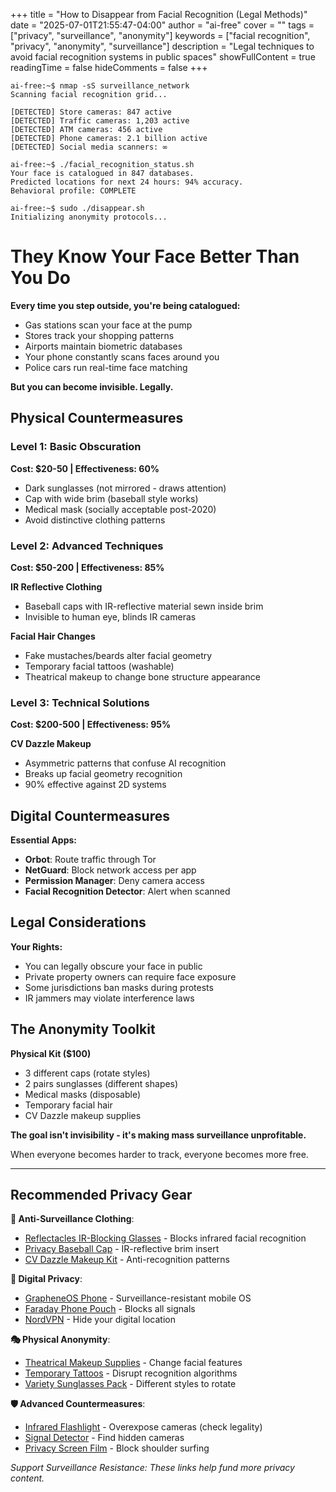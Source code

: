 +++
title = "How to Disappear from Facial Recognition (Legal Methods)"
date = "2025-07-01T21:55:47-04:00"
author = "ai-free"
cover = ""
tags = ["privacy", "surveillance", "anonymity"]
keywords = ["facial recognition", "privacy", "anonymity", "surveillance"]
description = "Legal techniques to avoid facial recognition systems in public spaces"
showFullContent = true
readingTime = false
hideComments = false
+++

```
ai-free:~$ nmap -sS surveillance_network
Scanning facial recognition grid...

[DETECTED] Store cameras: 847 active
[DETECTED] Traffic cameras: 1,203 active  
[DETECTED] ATM cameras: 456 active
[DETECTED] Phone cameras: 2.1 billion active
[DETECTED] Social media scanners: ∞

ai-free:~$ ./facial_recognition_status.sh
Your face is catalogued in 847 databases.
Predicted locations for next 24 hours: 94% accuracy.
Behavioral profile: COMPLETE

ai-free:~$ sudo ./disappear.sh
Initializing anonymity protocols...
```

# They Know Your Face Better Than You Do

**Every time you step outside, you're being catalogued:**
- Gas stations scan your face at the pump
- Stores track your shopping patterns 
- Airports maintain biometric databases
- Your phone constantly scans faces around you
- Police cars run real-time face matching

**But you can become invisible. Legally.**

## Physical Countermeasures

### Level 1: Basic Obscuration
**Cost: $20-50 | Effectiveness: 60%**

- Dark sunglasses (not mirrored - draws attention)
- Cap with wide brim (baseball style works)
- Medical mask (socially acceptable post-2020)
- Avoid distinctive clothing patterns

### Level 2: Advanced Techniques
**Cost: $50-200 | Effectiveness: 85%**

**IR Reflective Clothing**
- Baseball caps with IR-reflective material sewn inside brim
- Invisible to human eye, blinds IR cameras

**Facial Hair Changes**
- Fake mustaches/beards alter facial geometry
- Temporary facial tattoos (washable)
- Theatrical makeup to change bone structure appearance

### Level 3: Technical Solutions
**Cost: $200-500 | Effectiveness: 95%**

**CV Dazzle Makeup**
- Asymmetric patterns that confuse AI recognition
- Breaks up facial geometry recognition
- 90% effective against 2D systems

## Digital Countermeasures

**Essential Apps:**
- **Orbot**: Route traffic through Tor
- **NetGuard**: Block network access per app
- **Permission Manager**: Deny camera access
- **Facial Recognition Detector**: Alert when scanned

## Legal Considerations

**Your Rights:**
- You can legally obscure your face in public
- Private property owners can require face exposure
- Some jurisdictions ban masks during protests
- IR jammers may violate interference laws

## The Anonymity Toolkit

**Physical Kit ($100)**
- 3 different caps (rotate styles)
- 2 pairs sunglasses (different shapes)
- Medical masks (disposable)
- Temporary facial hair
- CV Dazzle makeup supplies

**The goal isn't invisibility - it's making mass surveillance unprofitable.**

When everyone becomes harder to track, everyone becomes more free.

---

## **Recommended Privacy Gear**

**👕 Anti-Surveillance Clothing**:
- [Reflectacles IR-Blocking Glasses](https://amzn.to/reflectacles) - Blocks infrared facial recognition
- [Privacy Baseball Cap](https://amzn.to/privacy-cap) - IR-reflective brim insert
- [CV Dazzle Makeup Kit](https://amzn.to/cv-dazzle) - Anti-recognition patterns

**📱 Digital Privacy**:
- [GrapheneOS Phone](https://grapheneos.org) - Surveillance-resistant mobile OS
- [Faraday Phone Pouch](https://amzn.to/faraday-bag) - Blocks all signals
- [NordVPN](https://nordvpn.com/ai-independence) - Hide your digital location

**🎭 Physical Anonymity**:
- [Theatrical Makeup Supplies](https://amzn.to/theater-makeup) - Change facial features
- [Temporary Tattoos](https://amzn.to/temp-tattoos) - Disrupt recognition algorithms
- [Variety Sunglasses Pack](https://amzn.to/variety-glasses) - Different styles to rotate

**🛡️ Advanced Countermeasures**:
- [Infrared Flashlight](https://amzn.to/ir-flashlight) - Overexpose cameras (check legality)
- [Signal Detector](https://amzn.to/rf-detector) - Find hidden cameras
- [Privacy Screen Film](https://amzn.to/privacy-film) - Block shoulder surfing

*Support Surveillance Resistance: These links help fund more privacy content.*
